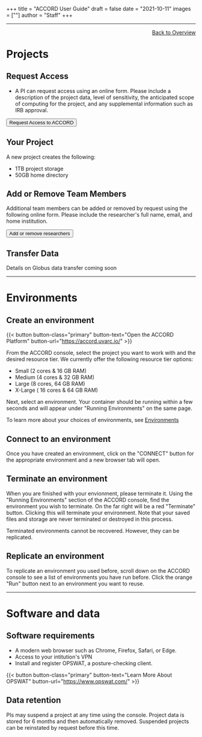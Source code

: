 +++
title = "ACCORD User Guide"
draft = false
date = "2021-10-11"
images = [""]
author = "Staff"
+++

***

<a href="../" style="float:right;width:100%;text-align:right;margin-bottom:2rem;" class="small">Back to Overview</a>

# **Projects**

## Request Access

+ A PI can request access using an online form. Please include a description of the project data, level of sensitivity, the anticipated scope of computing for the project, and any supplemental information such as IRB approval.  

<a href="/form/accord/"><button class="btn btn-success">Request Access to ACCORD</button></a>
<br>

## Your Project

A new project creates the following:

+ 1TB project storage 
+ 50GB home directory

## Add or Remove Team Members

Additional team members can be added or removed by request using the following online form. Please include the researcher's full name, email, and home institution.

<a href="/form/accord/"><button class="btn btn-success">Add or remove researchers</button></a>
<br>

## Transfer Data

Details on Globus data transfer coming soon

***

# **Environments**

## Create an environment

{{< button button-class="primary" button-text="Open the ACCORD Platform" button-url="https://accord.uvarc.io/" >}}
<br>

From the ACCORD console, select the project you want to work with and the desired resource tier. We currently offer the following resource tier options:

+ Small (2 cores & 16 GB RAM)
+ Medium (4 cores & 32 GB RAM)
+ Large (8 cores, 64 GB RAM)
+ X-Large ( 16 cores & 64 GB RAM)

Next, select an environment. Your container should be running within a few seconds and will appear under "Running Environments" on the same page.

To learn more about your choices of environments, see [Environments](/userinfo/accord/environments)

## Connect to an environment

Once you have created an environment, click on the "CONNECT" button for the appropriate environment and a new browser tab will open.

## Terminate an environment

When you are finished with your envionment, please terminate it. Using the "Running Environments" section of the ACCORD console, find the environment you wish to terminate.
On the far right will be a red "Terminate" button. Clicking this will terminate your environment.
Note that your saved files and storage are never terminated or destroyed in this process. 

Terminated environments cannot be recovered. However, they can be replicated.

## Replicate an environment

To replicate an environment you used before, scroll down on the ACCORD console to see a list of
environments you have run before. Click the orange "Run" button next to an environment you want to reuse.

***

# **Software and data**

## Software requirements

+ A modern web browser such as Chrome, Firefox, Safari, or Edge.
+ Access to your intitution's VPN
+ Install and register OPSWAT, a posture-checking client.

{{< button button-class="primary" button-text="Learn More About OPSWAT" button-url="https://www.opswat.com/" >}}

## Data retention

PIs may suspend a project at any time using the console. Project data is stored for 6 months and then
automatically removed. Suspended projects can be reinstated by request before this time.
